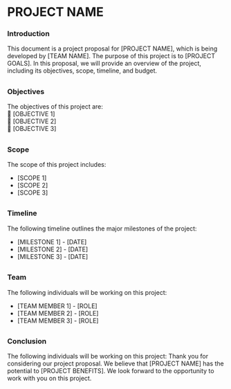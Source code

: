 # PROJECT NAME


### Introduction  
This document is a project proposal for [PROJECT NAME], which is being developed by [TEAM NAME]. The purpose of this project is to [PROJECT GOALS]. In this proposal, we will provide an overview of the project, including its objectives, scope, timeline, and budget.
##
### Objectives
The objectives of this project are:  
:small_blue_diamond: [OBJECTIVE 1]  
:small_blue_diamond: [OBJECTIVE 2]  
:small_blue_diamond: [OBJECTIVE 3]  
##
### Scope  
The scope of this project includes:
* [SCOPE 1]
* [SCOPE 2]
* [SCOPE 3]
##
### Timeline
The following timeline outlines the major milestones of the project:
* [MILESTONE 1] - [DATE]
* [MILESTONE 2] - [DATE]
* [MILESTONE 3] - [DATE]
##
### Team
The following individuals will be working on this project:
* [TEAM MEMBER 1] - [ROLE]
* [TEAM MEMBER 2] - [ROLE]
* [TEAM MEMBER 3] - [ROLE]
##
### Conclusion
The following individuals will be working on this project:
Thank you for considering our project proposal. We believe that [PROJECT NAME] has the potential to [PROJECT BENEFITS]. We look forward to the opportunity to work with you on this project.
